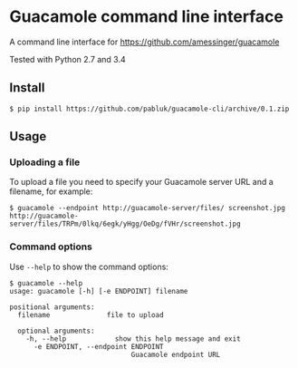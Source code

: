 # Guacamole command line interface

A command line interface for https://github.com/amessinger/guacamole

Tested with Python 2.7 and 3.4

## Install

```
$ pip install https://github.com/pabluk/guacamole-cli/archive/0.1.zip
```

## Usage

### Uploading a file
To upload a file you need to specify your Guacamole server URL and a filename, for example:
```
$ guacamole --endpoint http://guacamole-server/files/ screenshot.jpg
http://guacamole-server/files/TRPm/0lkq/6egk/yHgg/OeDg/fVHr/screenshot.jpg
```

### Command options
Use `--help` to show the command options:
```
$ guacamole --help
usage: guacamole [-h] [-e ENDPOINT] filename

positional arguments:
  filename              file to upload

  optional arguments:
    -h, --help            show this help message and exit
      -e ENDPOINT, --endpoint ENDPOINT
                              Guacamole endpoint URL
```
